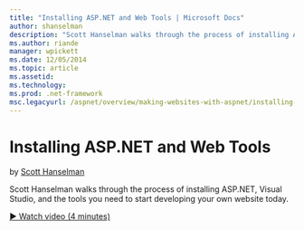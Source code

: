 ```yaml
---
title: "Installing ASP.NET and Web Tools | Microsoft Docs"
author: shanselman
description: "Scott Hanselman walks through the process of installing ASP.NET, Visual Studio, and the tools you need to start developing your own website today."
ms.author: riande
manager: wpickett
ms.date: 12/05/2014
ms.topic: article
ms.assetid: 
ms.technology: 
ms.prod: .net-framework
msc.legacyurl: /aspnet/overview/making-websites-with-aspnet/installing-aspnet-and-web-tools
---
```

Installing ASP.NET and Web Tools
====================
by [Scott Hanselman](https://github.com/shanselman)

Scott Hanselman walks through the process of installing ASP.NET, Visual Studio, and the tools you need to start developing your own website today.

[&#9654; Watch video (4 minutes)](https://channel9.msdn.com/Blogs/ASP-NET-Site-Videos/installing-aspnet-and-web-tools)